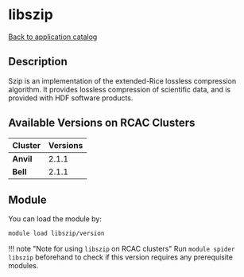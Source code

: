 # libszip

[Back to application catalog](../app_catalog.md)

## Description
Szip is an implementation of the extended-Rice lossless compression algorithm. It provides lossless compression of scientific data, and is provided with HDF software products.

## Available Versions on RCAC Clusters
|Cluster|Versions|
|---|---|
|**Anvil**|2.1.1|
|**Bell**|2.1.1|

## Module
You can load the module by:

```bash
module load libszip/version
```

!!! note "Note for using `libszip` on RCAC clusters"
    Run `module spider libszip` beforehand to check if this version requires any prerequisite modules.
